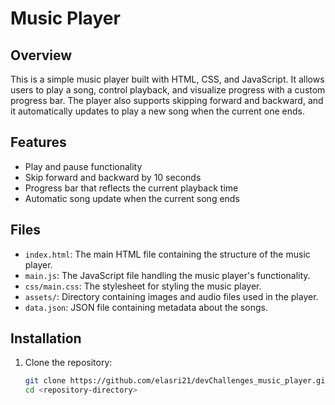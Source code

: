 # Music Player

## Overview

This is a simple music player built with HTML, CSS, and JavaScript. It allows users to play a song, control playback, and visualize progress with a custom progress bar. The player also supports skipping forward and backward, and it automatically updates to play a new song when the current one ends.

## Features

- Play and pause functionality
- Skip forward and backward by 10 seconds
- Progress bar that reflects the current playback time
- Automatic song update when the current song ends

## Files

- `index.html`: The main HTML file containing the structure of the music player.
- `main.js`: The JavaScript file handling the music player's functionality.
- `css/main.css`: The stylesheet for styling the music player.
- `assets/`: Directory containing images and audio files used in the player.
- `data.json`: JSON file containing metadata about the songs.

## Installation

1. Clone the repository:
   ```bash
   git clone https://github.com/elasri21/devChallenges_music_player.git
   cd <repository-directory>
   ```
